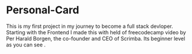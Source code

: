 # Personal-Card
This is my first project in my journey to become a full stack devloper.
Starting with the Frontend 
I made this with held of freecodecamp video by  Per Harald Borgen, the co-founder and CEO of Scrimba.
Its beginner level as you can see .
